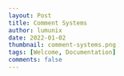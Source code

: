 ```yaml
---
layout: Post
title: Comment Systems
author: lumunix
date: 2022-01-02
thumbnail: comment-systems.png
tags: [Welcome, Documentation]
comments: false
---
```

